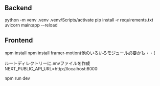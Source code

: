 ## Backend
python -m venv .venv
.venv/Scripts/activate
pip install -r requirements.txt
uvicorn main:app --reload

## Frontend
npm install
npm install framer-motion(他のいろいろモジュール必要かも・・)

ルートディレクトリーに.envファイルを作成
NEXT_PUBLIC_API_URL=http://localhost:8000

npm run dev

